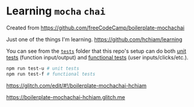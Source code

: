 # Learning `mocha` `chai`

Created from <https://github.com/freeCodeCamp/boilerplate-mochachai>

Just one of the things I'm learning. <https://github.com/hchiam/learning>

You can see from the [`tests`](https://github.com/hchiam/boilerplate-mochachai/tree/gomix/tests) folder that this repo's setup can do both [unit tests](https://github.com/hchiam/boilerplate-mochachai/blob/gomix/tests/1_unit-tests.js) (function input/output) and [functional tests](https://github.com/hchiam/boilerplate-mochachai/blob/gomix/tests/1_unit-tests.js) (user inputs/clicks/etc.).

```bash
npm run test-u # unit tests
npm run test-f # functional tests
```

<https://glitch.com/edit/#!/boilerplate-mochachai-hchiam>

<https://boilerplate-mochachai-hchiam.glitch.me>
